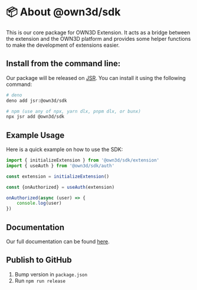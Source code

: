 # 📦 About @own3d/sdk

This is our core package for OWN3D Extension. It acts as a bridge between the extension and the OWN3D platform and
provides some helper functions to make the development of extensions easier.

## Install from the command line:

Our package will be released on [JSR](https://jsr.io/). You can install it using the following command:

```bash
# deno
deno add jsr:@own3d/sdk

# npm (use any of npx, yarn dlx, pnpm dlx, or bunx)
npx jsr add @own3d/sdk
```

## Example Usage

Here is a quick example on how to use the SDK:

```typescript
import { initializeExtension } from '@own3d/sdk/extension'
import { useAuth } from '@own3d/sdk/auth'

const extension = initializeExtension()

const {onAuthorized} = useAuth(extension)

onAuthorized(async (user) => {
    console.log(user)
})
```

## Documentation

Our full documentation can be found [here](https://dev.own3d.tv/docs/extensions/sdk.html).

## Publish to GitHub

1. Bump version in `package.json`
2. Run `npm run release`